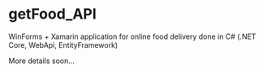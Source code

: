 # getFood_API

WinForms + Xamarin application for online food delivery done in C# (.NET Core, WebApi, EntityFramework)

More details soon...
